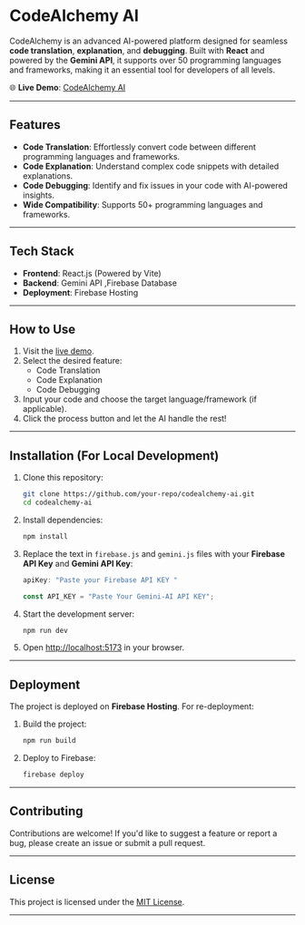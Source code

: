 # CodeAlchemy AI

CodeAlchemy is an advanced AI-powered platform designed for seamless **code translation**, **explanation**, and **debugging**. Built with **React** and powered by the **Gemini API**, it supports over 50 programming languages and frameworks, making it an essential tool for developers of all levels.

🌐 **Live Demo**: [CodeAlchemy AI](https://codealchemy-ai.web.app/)

---

## Features

- **Code Translation**: Effortlessly convert code between different programming languages and frameworks.
- **Code Explanation**: Understand complex code snippets with detailed explanations.
- **Code Debugging**: Identify and fix issues in your code with AI-powered insights.
- **Wide Compatibility**: Supports 50+ programming languages and frameworks.

---

## Tech Stack

- **Frontend**: React.js (Powered by Vite)
- **Backend**: Gemini API ,Firebase Database
- **Deployment**: Firebase Hosting

---

## How to Use

1. Visit the [live demo](https://codealchemy-ai.web.app/).
2. Select the desired feature:
   - Code Translation
   - Code Explanation
   - Code Debugging
3. Input your code and choose the target language/framework (if applicable).
4. Click the process button and let the AI handle the rest!

---

## Installation (For Local Development)

1. Clone this repository:
   ```bash
   git clone https://github.com/your-repo/codealchemy-ai.git
   cd codealchemy-ai
   ```

2. Install dependencies:
   ```bash
   npm install
   ```

3. Replace the text in `firebase.js` and `gemini.js` files with your **Firebase API Key** and **Gemini API Key**:
   ```firebase.js
   apiKey: "Paste your Firebase API KEY "
   ```
      ```gemini.js
   const API_KEY = "Paste Your Gemini-AI API KEY";
   ```

4. Start the development server:
   ```bash
   npm run dev
   ```

5. Open [http://localhost:5173](http://localhost:5173) in your browser.

---

## Deployment

The project is deployed on **Firebase Hosting**. For re-deployment:

1. Build the project:
   ```bash
   npm run build
   ```

2. Deploy to Firebase:
   ```bash
   firebase deploy
   ```

---

## Contributing

Contributions are welcome! If you'd like to suggest a feature or report a bug, please create an issue or submit a pull request.

---

## License

This project is licensed under the [MIT License](LICENSE).

---
